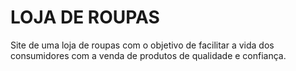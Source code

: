 # LOJA DE ROUPAS
Site de uma loja de roupas com o objetivo de facilitar a vida dos consumidores com a venda de produtos de qualidade e confiança.
